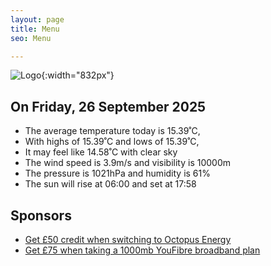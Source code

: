 ```yaml
---
layout: page
title: Menu
seo: Menu

---
```


![Logo](/images/logo.jpg){:width="832px"}

<!-- weather_marker starts -->
## On Friday, 26 September 2025

- The average temperature today is 15.39˚C,
- With highs of 15.39˚C and lows of 15.39˚C,
- It may feel like 14.58˚C with clear sky
- The wind speed is 3.9m/s and visibility is 10000m
- The pressure is 1021hPa and humidity is 61%
- The sun will rise at 06:00 and set at 17:58

<!-- weather_marker ends -->

## Sponsors

- [Get £50 credit when switching to Octopus Energy](https://bit.ly/3oD1nnS)
- [Get £75 when taking a 1000mb YouFibre broadband plan](https://aklam.io/91zWhU?)
